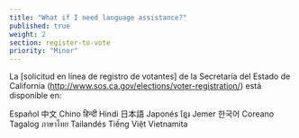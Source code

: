 ```yaml
---
title: "What if I need language assistance?"
published: true
weight: 2
section: register-to-vote
priority: "Minor"
---
```

La [solicitud en línea de registro de votantes] de la Secretaría del Estado de California (http://www.sos.ca.gov/elections/voter-registration/) está disponible en:  

Español 中文 Chino हिन्दी Hindi 日本語 Japonés ខ្មែរ Jemer 한국어 Coreano Tagalog ภาษาไทย Tailandés Tiếng Việt Vietnamita
